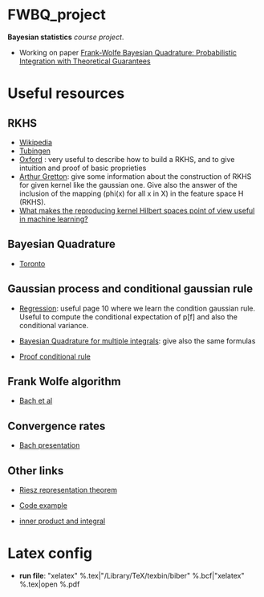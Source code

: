 # FWBQ_project

**Bayesian statistics** *course project*.

* Working on paper [Frank-Wolfe Bayesian Quadrature: Probabilistic Integration with Theoretical Guarantees](https://arxiv.org/abs/1506.02681)

# Useful resources

## RKHS
* [Wikipedia](https://en.wikipedia.org/wiki/Reproducing_kernel_Hilbert_space)
* [Tubingen](http://mlss.tuebingen.mpg.de/2015/slides/gretton/part_1.pdf?fbclid=IwAR2aQXRoyWplQH6p1Gv41RszZg9QF15SPRb6RJbJR4nweTwnLMSS8YzxuTM)
* [Oxford](http://www.stats.ox.ac.uk/~sejdinov/teaching/atml14/Theory_2014.pdf) :
very useful to describe how to build a RKHS, and to give intuition and proof of
 basic proprieties
 * [Arthur Gretton](http://www.gatsby.ucl.ac.uk/~gretton/coursefiles/lecture4_introToRKHS.pdf?fbclid=IwAR3IkzOm-156s-IKu4oX_oZrjmLAA2FQLcW1-XQlTOQBxg_lQyUKUpMLFFE): give some information about the construction of RKHS for
 given kernel like the gaussian one. Give also the answer of the inclusion of the
 mapping (phi(x) for all x in X) in the feature space H (RKHS).
 * [What makes the reproducing kernel Hilbert spaces point of view useful in machine learning?](https://www.quora.com/What-makes-the-reproducing-kernel-Hilbert-spaces-point-of-view-useful-in-machine-learning)

## Bayesian Quadrature
- [Toronto](https://www.cs.toronto.edu/~duvenaud/talks/intro_bq.pdf)

## Gaussian process and conditional gaussian rule
- [Regression](http://www.gaussianprocess.org/gpml/chapters/RW2.pdf?fbclid=IwAR0n58_3Ld3d86dHy4zZvxFUm5WzPFR0XEC-5gx0PDZKioL3jTDBWQAZ2iM):
useful page 10 where we learn the condition gaussian rule. Useful to compute
the conditional expectation of p[f] and also the conditional variance.
- [Bayesian Quadrature for multiple integrals](https://arxiv.org/pdf/1801.04153.pdf?fbclid=IwAR3nJ63cmJQh0JO5luHYejIK0BWgd8WJqGiHe2lt7ILWjP46p0LJnDlRUWY):
give also the same formulas

- [Proof conditional rule](https://stats.stackexchange.com/questions/30588/deriving-the-conditional-distributions-of-a-multivariate-normal-distribution)

## Frank Wolfe algorithm
- [Bach et al](https://arxiv.org/pdf/1203.4523.pdf?fbclid=IwAR3tVnsQrKCK_Tkb7WgRSKwQQuyg8ewNqCFTpzGTLFIv0EYs2a3JQAtOxCo)

## Convergence rates
- [Bach presentation](http://probabilistic-numerics.org/assets/pdf/nips2015_probint/fbach_nips_2015_quadrature.pdf)

## Other links

* [Riesz representation theorem](https://en.wikipedia.org/wiki/Riesz_representation_theorem)

* [Code example](https://github.com/jcockayne/ProbNumPy?fbclid=IwAR1QE6jT4sAXiczhatB4q7q_dK5cQiYZu6BY95pW8PMbqYdHdCik2uyXBwI)

* [inner product and integral](http://www.les-mathematiques.net/phorum/read.php?4,1403756,1404608)

# Latex config
- **run file**: "xelatex" %.tex|"/Library/TeX/texbin/biber" %.bcf|"xelatex" %.tex|open %.pdf
